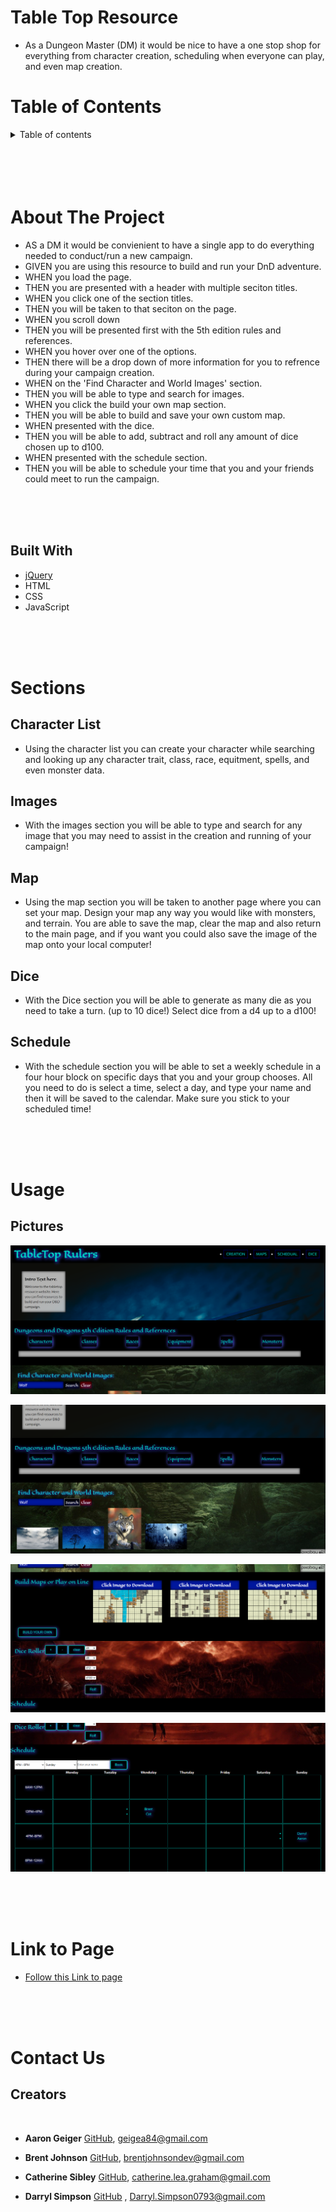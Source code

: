# Table Top Resource

* As a Dungeon Master (DM) it would be nice to have a one stop shop for everything from character creation, scheduling when everyone can play, and even map creation.

# Table of Contents

<details>
<summary> Table of contents</summary>

 * [About the Project](#About-The-Project)
    * [Built With](#built-with)
* [Sections](#sections)
    * [Character List](#Character-list)
    * [Images](#images)
    * [Map](#map)
    * [Dice](#dice)
    * [Schedule](#schedule)

* [Usage](#usage)
    * [Pictures](#pictures)

* [Link to Page](#link-to-page)

* [Contact](#contact-us)
    * [Creators](#creators)

</details>


</br>
</br>
</br>
</br>




# About The Project

* AS a DM it would be convienient to have a single app to do everything needed to conduct/run a new campaign.
* GIVEN you are using this resource to build and run your DnD adventure.
* WHEN you load the page.
* THEN you are presented with a header with multiple seciton titles.
* WHEN you click one of the section titles.
* THEN you will be taken to that seciton on the page.
* WHEN you scroll down
* THEN you will be presented first with the 5th edition rules and references. 
* WHEN you hover over one of the options.
* THEN there will be a drop down of more information for you to refrence during your campaign creation.
* WHEN on the 'Find Character and World Images' section.
* THEN you will be able to type and search for images.
* WHEN you click the build your own map section.
* THEN you will be able to build and save your own custom map.
* WHEN presented with the dice. 
* THEN you will be able to add, subtract and roll any amount of dice chosen up to d100.
* WHEN presented with the schedule section.
* THEN you will be able to schedule your time that you and your friends could meet to run the campaign.

</br>
</br>
</br>

## Built With
 * [jQuery](https://jquery.com/)
 * HTML
 * CSS 
 * JavaScript

</br>
</br>
</br>

# Sections

## Character List
* Using the character list you can create your character while searching and looking up any character trait, class, race, equitment, spells, and even monster data.

## Images
* With the images section you will be able to type and search for any image that you may need to assist in the creation and running of your campaign!

## Map
* Using the map section you will be taken to another page where you can set your map. Design your map any way you would like with monsters, and terrain. You are able to save the map, clear the map and also return to the main page, and if you want you could also save the image of the map onto your local computer!

## Dice
* With the Dice section you will be able to generate as many die as you need to take a turn. (up to 10 dice!) Select dice from a d4 up to a d100!

## Schedule

* With the schedule section you will be able to set a weekly schedule in a four hour block on specific days that you and your group chooses. All you need to do is select a time, select a day, and type your name and then it will be saved to the calendar. Make sure you stick to your scheduled time!

</br>
</br>
</br>

# Usage

## Pictures

![ScreenShot1of4](assets/images/image00.png)

![ScreenShot2of4](assets/images/image01.png)

![ScreenShot3of4](assets/images/image02.png)

![ScreenShot4of4](assets/images/image03.png)

</br>
</br>
</br>

# Link to Page

* [Follow this Link to page](https://cgsdesign.github.io/table-top-resource/index.html)

</br>
</br>
</br>

# Contact Us

## Creators
</br>

* **Aaron Geiger** [GitHub](https://github.com/geigea84), [geigea84@gmail.com](mailto:geigea84@gmail.com)

* **Brent Johnson** [GitHub](https://github.com/uberbrent), [brentjohnsondev@gmail.com](mailto:brentjohnsondev@gmail.com)

* **Catherine Sibley** [GitHub](https://github.com/cgsdesign), [catherine.lea.graham@gmail.com](mailto:catherine.lea.graham@gmail.com)

* **Darryl Simpson** [GitHub](https://github.com/DarrylSimpson) , [Darryl.Simpson0793@gmail.com](mailto:Darryl.Simpson0793@gmail.com)

